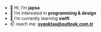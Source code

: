 - 👋 Hi, I’m **japsa**
- 👀 I’m interested in **programming & design**
- 🌱 I’m currently learning **swift**
- 📫 reach me: **sygoktas@outlook.com.tr**

<!---
japsadev/japsadev is a ✨ special ✨ repository because its `README.md` (this file) appears on your GitHub profile.
You can click the Preview link to take a look at your changes.
--->
